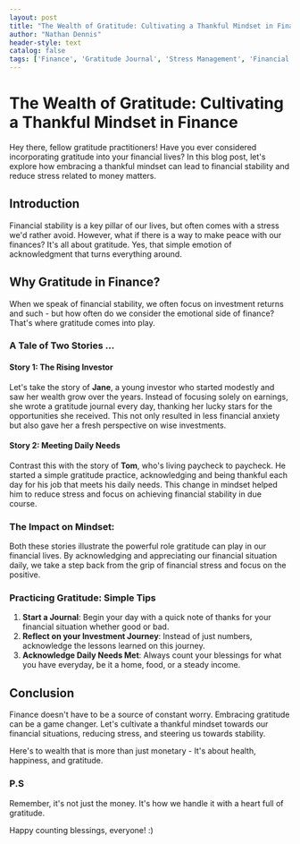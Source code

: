 ```yaml
---
layout: post
title: "The Wealth of Gratitude: Cultivating a Thankful Mindset in Finance"
author: "Nathan Dennis"
header-style: text
catalog: false
tags: ['Finance', 'Gratitude Journal', 'Stress Management', 'Financial Stability', 'Investment Wisdom', 'Daily Gratitude', 'Money Mindfulness']
---
```


# The Wealth of Gratitude: Cultivating a Thankful Mindset in Finance  

Hey there, fellow gratitude practitioners! Have you ever considered incorporating gratitude into your financial lives? In this blog post, let's explore how embracing a thankful mindset can lead to financial stability and reduce stress related to money matters.  

## Introduction  

Financial stability is a key pillar of our lives, but often comes with a stress we'd rather avoid. However, what if there is a way to make peace with our finances? It's all about gratitude. Yes, that simple emotion of acknowledgment that turns everything around.  

## Why Gratitude in Finance?  

When we speak of financial stability, we often focus on investment returns and such - but how often do we consider the emotional side of finance? That's where gratitude comes into play.  

### A Tale of Two Stories ...  

#### Story 1: The Rising Investor  

Let's take the story of **Jane**, a young investor who started modestly and saw her wealth grow over the years. Instead of focusing solely on earnings, she wrote a gratitude journal every day, thanking her lucky stars for the opportunities she received. This not only resulted in less financial anxiety but also gave her a fresh perspective on wise investments.  

#### Story 2: Meeting Daily Needs  

Contrast this with the story of **Tom**, who's living paycheck to paycheck. He started a simple gratitude practice, acknowledging and being thankful each day for his job that meets his daily needs. This change in mindset helped him to reduce stress and focus on achieving financial stability in due course.  

### The Impact on Mindset:  

Both these stories illustrate the powerful role gratitude can play in our financial lives. By acknowledging and appreciating our financial situation daily, we take a step back from the grip of financial stress and focus on the positive.  

### Practicing Gratitude: Simple Tips  

1. **Start a Journal**: Begin your day with a quick note of thanks for your financial situation whether good or bad.  
2. **Reflect on your Investment Journey**: Instead of just numbers, acknowledge the lessons learned on this journey.  
3. **Acknowledge Daily Needs Met**: Always count your blessings for what you have everyday, be it a home, food, or a steady income.  

## Conclusion  

Finance doesn't have to be a source of constant worry. Embracing gratitude can be a game changer. Let's cultivate a thankful mindset towards our financial situations, reducing stress, and steering us towards stability.  

Here's to wealth that is more than just monetary - It's about health, happiness, and gratitude.  

### P.S   
Remember, it's not just the money. It's how we handle it with a heart full of gratitude.  

Happy counting blessings, everyone! :)  